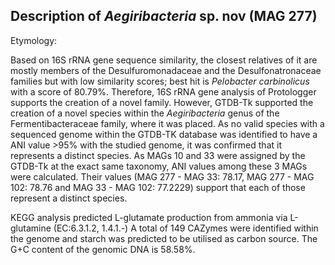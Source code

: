 ## Description of *Aegiribacteria* sp. nov (MAG 277)

Etymology:

Based on 16S rRNA gene sequence similarity, 
the closest relatives of it are mostly members of the 
Desulfuromonadaceae and the Desulfonatronaceae families but with low similarity scores; 
best hit is *Pelobacter carbinolicus* with a score of	80.79%. 
Therefore, 16S rRNA gene analysis of Protologger supports the creation of a novel family. 
However, 
GTDB-Tk supported the creation of a novel species within the *Aegiribacteria* genus
of the Fermentibacteraceae family,
where it was placed. 
As no valid species with a sequenced genome within the GTDB-TK database was identified to have a 
ANI value >95% with the studied genome, it was confirmed that it represents a distinct species.
As MAGs 10 and 33 were assigned by the GTDB-Tk at the exact same taxonomy, ANI values among these 3 MAGs
were calculated.
Their values (MAG 277 - MAG 33: 78.17, MAG 277 - MAG 102:	78.76 and MAG 33 - MAG 102:	77.2229)
support that each of those represent a distinct species.

KEGG analysis predicted 
L-glutamate production from ammonia via L-glutamine (EC:6.3.1.2, 1.4.1.-)
A total of 149 CAZymes were identified within the genome and starch was predicted to be utilised
as carbon source.
The G+C content of the genomic DNA is 58.58%.
